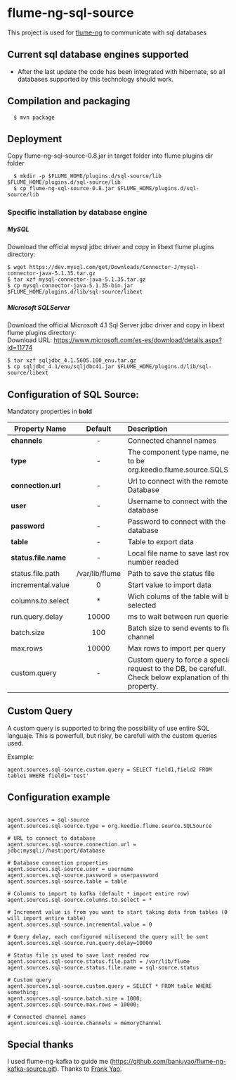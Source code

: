 flume-ng-sql-source
================

This project is used for [flume-ng](https://github.com/apache/flume) to communicate with sql databases

Current sql database engines supported
-------------------------------
- After the last update the code has been integrated with hibernate, so all databases supported by this technology should work.

Compilation and packaging
----------
```
  $ mvn package
```

Deployment
----------

Copy flume-ng-sql-source-0.8.jar in target folder into flume plugins dir folder
```
  $ mkdir -p $FLUME_HOME/plugins.d/sql-source/lib $FLUME_HOME/plugins.d/sql-source/lib
  $ cp flume-ng-sql-source-0.8.jar $FLUME_HOME/plugins.d/sql-source/lib
```

### Specific installation by database engine

##### MySQL
Download the official mysql jdbc driver and copy in libext flume plugins directory:
```
$ wget https://dev.mysql.com/get/Downloads/Connector-J/mysql-connector-java-5.1.35.tar.gz
$ tar xzf mysql-connector-java-5.1.35.tar.gz
$ cp mysql-connector-java-5.1.35-bin.jar $FLUME_HOME/plugins.d/lib/sql-source/libext
```

##### Microsoft SQLServer
Download the official Microsoft 4.1 Sql Server jdbc driver and copy in libext flume plugins directory:  
Download URL: https://www.microsoft.com/es-es/download/details.aspx?id=11774  
```
$ tar xzf sqljdbc_4.1.5605.100_enu.tar.gz
$ cp sqljdbc_4.1/enu/sqljdbc41.jar $FLUME_HOME/plugins.d/lib/sql-source/libext
```

Configuration of SQL Source:
----------
Mandatory properties in <b>bold</b>

| Property Name | Default | Description |
| ----------------------- | :-----: | :---------- |
| <b>channels</b> | - | Connected channel names |
| <b>type</b> | - | The component type name, needs to be org.keedio.flume.source.SQLSource  |
| <b>connection.url</b> | - | Url to connect with the remote Database |
| <b>user</b> | - | Username to connect with the database |
| <b>password</b> | - | Password to connect with the database |
| <b>table</b> | - | Table to export data |
| <b>status.file.name</b> | - | Local file name to save last row number readed |
| status.file.path | /var/lib/flume | Path to save the status file |
| incremental.value | 0 | Start value to import data |
| columns.to.select | * | Wich colums of the table will be selected |
| run.query.delay | 10000 | ms to wait between run queries |
| batch.size| 100 | Batch size to send events to flume channel |
| max.rows | 10000| Max rows to import per query |
| custom.query | - | Custom query to force a special request to the DB, be carefull. Check below explanation of this property. |

Custom Query
-------------
A custom query is supported to bring the possibility of use entire SQL languaje. This is powerfull, but risky, be carefull with the custom queries used.

Example:
```
agent.sources.sql-source.custom.query = SELECT field1,field2 FROM table1 WHERE field1='test'
```

Configuration example
--------------------

```properties

agent.sources = sql-source
agent.sources.sql-source.type = org.keedio.flume.source.SQLSource  

# URL to connect to database
agent.sources.sql-source.connection.url = jdbc:mysql://host:port/database

# Database connection properties
agent.sources.sql-source.user = username  
agent.sources.sql-source.password = userpassword  
agent.sources.sql-source.table = table  

# Columns to import to kafka (default * import entire row)
agent.sources.sql-source.columns.to.select = *  

# Increment value is from you want to start taking data from tables (0 will import entire table)
agent.sources.sql-source.incremental.value = 0

# Query delay, each configured milisecond the query will be sent
agent.sources.sql-source.run.query.delay=10000 

# Status file is used to save last readed row
agent.sources.sql-source.status.file.path = /var/lib/flume
agent.sources.sql-source.status.file.name = sql-source.status

# Custom query
agent.sources.sql-source.custom.query = SELECT * FROM table WHERE something;
agent.sources.sql-source.batch.size = 1000;
agent.sources.sql-source.max.rows = 10000;

# Connected channel names
agent.sources.sql-source.channels = memoryChannel

```

Special thanks
---------------

I used flume-ng-kafka to guide me (https://github.com/baniuyao/flume-ng-kafka-source.git).
Thanks to [Frank Yao](https://github.com/baniuyao).
